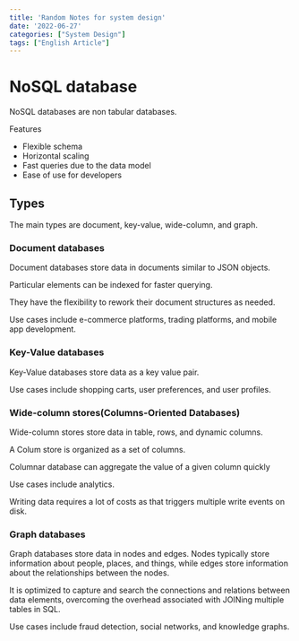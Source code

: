 ```yaml
---
title: 'Random Notes for system design'
date: '2022-06-27'
categories: ["System Design"]
tags: ["English Article"]
---
```


# NoSQL database

NoSQL databases are non tabular databases.

Features
- Flexible schema
- Horizontal scaling
- Fast queries due to the data model
- Ease of use for developers

## Types

The main types are document, key-value, wide-column, and graph.

### Document databases

Document databases store data in documents similar to JSON objects.

Particular elements can be indexed for faster querying.

They have the flexibility to rework their document structures as needed.

Use cases include e-commerce platforms, trading platforms, and mobile app development.

### Key-Value databases

Key-Value databases store data as a key value pair.

Use cases include shopping carts, user preferences, and user profiles.

### Wide-column stores(Columns-Oriented Databases)

Wide-column stores store data in table, rows, and dynamic columns.

A Colum store is organized as a set of columns.

Columnar database can aggregate the value of a given column quickly

Use cases include analytics.

Writing data requires a lot of costs as that triggers multiple write events on disk.


### Graph databases

Graph databases store data in nodes and edges. Nodes typically store information about people, places, and things, while edges store information about the relationships between the nodes.

It is optimized to capture and search the connections and relations between data elements, overcoming the overhead associated with JOINing multiple tables in SQL.

Use cases include fraud detection, social networks, and knowledge graphs.